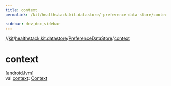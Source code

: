 ```yaml
---
title: context
permalink: /kit/healthstack.kit.datastore/-preference-data-store/context.html

sidebar: dev_doc_sidebar
---
```

//[kit](../../../index.html)/[healthstack.kit.datastore](../index.html)/[PreferenceDataStore](index.html)/[context](context.html)



# context



[androidJvm]\
val [context](context.html): [Context](https://developer.android.com/reference/kotlin/android/content/Context.html)




